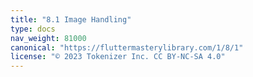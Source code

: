 ```yaml
---
title: "8.1 Image Handling"
type: docs
nav_weight: 81000
canonical: "https://fluttermasterylibrary.com/1/8/1"
license: "© 2023 Tokenizer Inc. CC BY-NC-SA 4.0"
---
```

